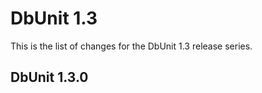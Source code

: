 DbUnit 1.3
==========

This is the list of changes for the DbUnit 1.3 release series.

DbUnit 1.3.0
-------------
